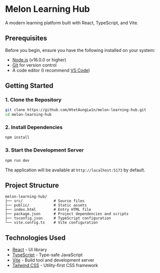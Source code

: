 # Melon Learning Hub

A modern learning platform built with React, TypeScript, and Vite.

## Prerequisites

Before you begin, ensure you have the following installed on your system:

- [Node.js](https://nodejs.org/) (v16.0.0 or higher)
- [Git](https://git-scm.com/) for version control
- A code editor (I recommend [VS Code](https://code.visualstudio.com/))

## Getting Started

### 1. Clone the Repository

```bash
git clone https://github.com/HtetAungLw1n/melon-learning-hub.git
cd melon-learning-hub
```

### 2. Install Dependencies

```bash
npm install
```

### 3. Start the Development Server

```bash
npm run dev
```

The application will be available at `http://localhost:5173` by default.

## Project Structure

```
melon-learning-hub/
├── src/              # Source files
├── public/           # Static assets
├── index.html        # Entry HTML file
├── package.json      # Project dependencies and scripts
├── tsconfig.json     # TypeScript configuration
└── vite.config.ts    # Vite configuration
```

## Technologies Used

- [React](https://reactjs.org/) - UI library
- [TypeScript](https://www.typescriptlang.org/) - Type-safe JavaScript
- [Vite](https://vitejs.dev/) - Build tool and development server
- [Tailwind CSS](https://tailwindcss.com/) - Utility-first CSS framework
